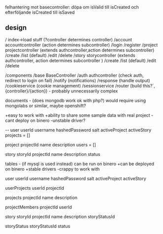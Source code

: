 felhantering mot basecontroller:
döpa om isValid till isCreated och efterföljande isCreated till isSaved


design
--
/
index->load stuff (?controller determines controller)
/account
	accountcontroller (action determines subcontroller)
	/login
	/register
/project
	projectcontroller (extends authcontroller,action determines subcontroller)
	/create
	/list (default)
	/edit
	/delete
/story
	storycontroller (extends authcontroller, action determines subcontroller )
	/create
	/list (default)
	/edit
	/delete

/components
	/base
		BaseController
	/auth
		authcontroller (check auth, redirect to login on fail)
	/notify (notifications)
	/response (handle output)
	/cookieservice (cookie management)
	/sessionservice
	/router (build this?`, {controller}/{action}) - probably unnecessarily complex



documents - (does mongodb work ok with php?) would require using mongolabs or similar, maybe openshift?

+easy to work with
+ability to share some sample data with real project
-cant deploy on binero
-unstable driver?

--
user
	userId
	username
	hashedPassword
	salt
	activeProject
	activeStory
	projects = []

project
	projectId
	name
	description
	users = []

story
	storyId
	projectId
	name
	description
	status


tables - (if mysql is used instead) can be run on binero
+can be deployed on binero
+stable drivers
-crappy to work with

user
	userId
	username
	hashedPassword
	salt
	activeProject
	activeStory

userProjects
	userId
	projectId

projects
	projectId
	name
	description

projectMembers
	projectId
	userId

story
	storyId
	projectId
	name
	description
	storyStatusId

storyStatus
	storyStatusId
	status








